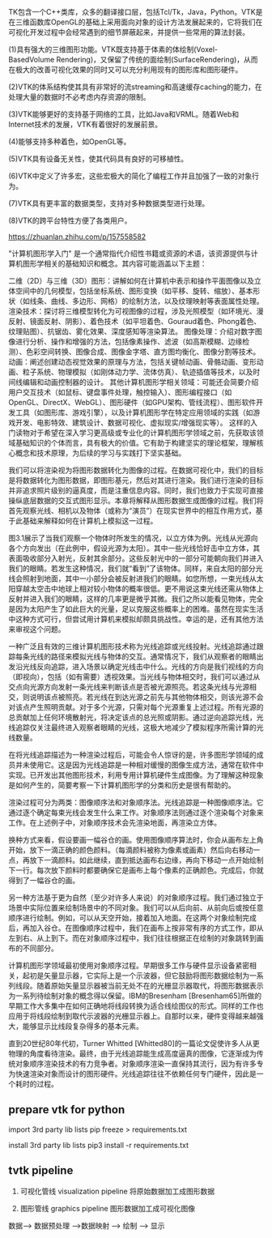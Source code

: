 

TK包含一个C++类库，众多的翻译接口层，包括Tcl/Tk，Java，Python。VTK是在三维函数库OpenGL的基础上采用面向对象的设计方法发展起来的，它将我们在可视化开发过程中会经常遇到的细节屏蔽起来，并提供一些常用的算法封装。

(1)具有强大的三维图形功能。VTK既支持基于体素的体绘制(Voxel-BasedVolume Rendering)，又保留了传统的面绘制(SurfaceRendering)，从而在极大的改善可视化效果的同时又可以充分利用现有的图形库和图形硬件。

(2)VTK的体系结构使其具有非常好的流streaming和高速缓存caching的能力，在处理大量的数据时不必考虑内存资源的限制。

(3)VTK能够更好的支持基于网络的工具，比如Java和VRML。随着Web和Internet技术的发展，VTK有着很好的发展前景。

(4)能够支持多种着色，如OpenGL等。

(5)VTK具有设备无关性，使其代码具有良好的可移植性。

(6)VTK中定义了许多宏，这些宏极大的简化了编程工作并且加强了一致的对象行为。

(7)VTK具有更丰富的数据类型，支持对多种数据类型进行处理。

(8)VTK的跨平台特性方便了各类用户。


https://zhuanlan.zhihu.com/p/157558582


"计算机图形学入门" 是一个通常指代介绍性书籍或资源的术语，该资源提供与计算机图形学相关的基础知识和概念。其内容可能涵盖以下主题：

二维（2D）与三维（3D）图形：讲解如何在计算机中表示和操作平面图像以及立体空间中的几何模型，包括坐标系统、图形变换（如平移、旋转、缩放）、基本形状（如线条、曲线、多边形、网格）的绘制方法，以及纹理映射等表面属性处理。
渲染技术：探讨将三维模型转化为可视图像的过程，涉及光照模型（如环境光、漫反射、镜面反射、阴影）、着色技术（如平坦着色、Gouraud着色、Phong着色、纹理贴图）、抗锯齿、雾化效果、深度感知等渲染算法。
图像处理：介绍对数字图像进行分析、操作和增强的方法，包括像素操作、滤波（如高斯模糊、边缘检测）、色彩空间转换、图像合成、图像金字塔、直方图均衡化、图像分割等技术。
动画：阐述创建动态视觉效果的原理与方法，包括关键帧动画、骨骼动画、变形动画、粒子系统、物理模拟（如刚体动力学、流体仿真）、轨迹插值等技术，以及时间线编辑和动画控制器的设计。
其他计算机图形学相关领域：可能还会简要介绍用户交互技术（如鼠标、键盘事件处理，触控输入）、图形编程接口（如OpenGL、DirectX、WebGL）、图形硬件（如GPU架构、管线流程）、图形软件开发工具（如图形库、游戏引擎），以及计算机图形学在特定应用领域的实践（如游戏开发、电影特效、建筑设计、数据可视化、虚拟现实/增强现实等）。
这样的入门读物对于希望在深入学习更高级或专业化的计算机图形学领域之前，先获取该领域基础知识的个体而言，具有极大的价值。它有助于构建坚实的理论框架，理解核心概念和技术原理，为后续的学习与实践打下坚实基础。

我们可以将渲染视为将图形数据转化为图像的过程。在数据可视化中，我们的目标是将数据转化为图形数据，即图形基元，然后对其进行渲染。我们进行渲染的目标并非追求照片级别的逼真度，而是注重信息内容。同时，我们也致力于实现可直接操纵底层数据的交互式图形显示。本章将解释从图形数据生成图像的过程。我们将首先观察光线、相机以及物体（或称为“演员”）在现实世界中的相互作用方式，基于此基础来解释如何在计算机上模拟这一过程。

图3.1展示了当我们观察一个物体时所发生的情况，以立方体为例。光线从光源向各个方向发出（在此例中，假设光源为太阳）。其中一些光线恰好击中立方体，其表面吸收部分入射光，反射其余部分。这些反射光中的一部分可能朝向我们并进入我们的眼睛。若发生这种情况，我们就“看到”了该物体。同样，来自太阳的部分光线会照射到地面，其中一小部分会被反射进我们的眼睛。如您所想，一束光线从太阳穿越太空击中地球上相对较小物体的概率很低。更不用说这束光线还需从物体上反射并进入我们的眼睛，这样的几率更是微乎其微。我们之所以能看见物体，完全是因为太阳产生了如此巨大的光量，足以克服这些概率上的困难。虽然在现实生活中这种方式可行，但尝试用计算机来模拟却颇具挑战性。幸运的是，还有其他方法来审视这个问题。

一种广泛且有效的三维计算机图形技术称为光线追踪或光线投射。光线追踪通过跟踪每条光线的路径来模拟光线与物体的交互。通常情况下，我们从观察者的眼睛出发沿光线反向追踪，进入场景以确定光线击中什么。光线的方向是我们视线的方向（即视向），包括（如有需要）透视效果。当光线与物体相交时，我们可以通过从交点向光源方向发射一条光线来判断该点是否被光源照亮。若这条光线与光源相交，则说明该点被照亮。若光线在到达光源之前先与其他物体相交，则该光源不会对该点产生照明贡献。对于多个光源，只需对每个光源重复上述过程。所有光源的总贡献加上任何环境散射光，将决定该点的总光照或阴影。通过逆向追踪光线，光线追踪仅关注最终进入观察者眼睛的光线，这极大地减少了模拟程序所需计算的光线数量。

在将光线追踪描述为一种渲染过程后，可能会令人惊讶的是，许多图形学领域的成员并未使用它。这是因为光线追踪是一种相对缓慢的图像生成方法，通常在软件中实现。已开发出其他图形技术，利用专用计算机硬件生成图像。为了理解这种现象是如何产生的，简要考察一下计算机图形学的分类和历史是很有帮助的。

渲染过程可分为两类：图像顺序法和对象顺序法。光线追踪是一种图像顺序法。它通过逐个确定每束光线会发生什么来工作。对象顺序法则通过逐个渲染每个对象来工作。在上述例子中，对象顺序技术会先渲染地面，再渲染立方体。


换种方式来看，假设要画一幅谷仓的画。使用图像顺序算法时，你会从画布左上角开始，放下一滴正确的颜色颜料。（每滴颜料被称为像素或画素）然后向右移动一点，再放下一滴颜料。如此继续，直到抵达画布右边缘，再向下移动一点开始绘制下一行。每次放下颜料时都要确保它是画布上每个像素的正确颜色。完成后，你就得到了一幅谷仓的画。

另一种方法基于更为自然（至少对许多人来说）的对象顺序过程。我们通过独立于场景中实际位置来绘制场景中的不同对象。我们可以从后向前、从前向后或按任意顺序进行绘制。例如，可以从天空开始，接着加入地面。在这两个对象绘制完成后，再加入谷仓。在图像顺序过程中，我们在画布上按非常有序的方式工作，即从左到右、从上到下。而在对象顺序过程中，我们往往根据正在绘制的对象跳转到画布的不同部分。

计算机图形学领域最初使用对象顺序过程。早期很多工作与硬件显示设备紧密相关，起初是矢量显示器，它实际上是一个示波器，但它鼓励将图形数据绘制为一系列线段。随着原始矢量显示器被当前无处不在的光栅显示器取代，将图形数据表示为一系列待绘制对象的概念得以保留。IBM的Bresenham [Bresenham65]所做的早期工作大多集中在如何正确地将线段转换为适合线绘图仪的形式。同样的工作也应用于将线段绘制到取代示波器的光栅显示器上。自那时以来，硬件变得越来越强大，能够显示比线段复杂得多的基本元素。

直到20世纪80年代初，Turner Whitted [Whitted80]的一篇论文促使许多人从更物理的角度看待渲染。最终，由于光线追踪能生成高度逼真的图像，它逐渐成为传统对象顺序渲染技术的有力竞争者。对象顺序渲染一直保持其流行，因为有许多专为快速渲染对象而设计的图形硬件。光线追踪往往不依赖任何专门硬件，因此是一个耗时的过程。



## prepare vtk for python


import 3rd party lib lists
pip  freeze  > requirements.txt


install 3rd party lib lists
pip3 install -r requirements.txt



## tvtk pipeline

1. 可视化管线 visualization pipeline  将原始数据加工成图形数据

2. 图形管线 graphics  pipeline    图形数据加工成可视化图像



数据--> 数据预处理 -->数据映射 --> 绘制 --> 显示




